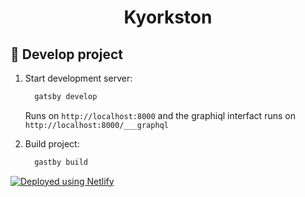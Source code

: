 
<h1 align="center">
  <a src="https://kyorkston.netlify.com/">
    Kyorkston
  </a>
</h1>

## :hammer: Develop project

1.  Start development server:

    ```sh
      gatsby develop
    ```

    Runs on `http://localhost:8000` and the graphiql interfact runs on `http://localhost:8000/___graphql`

2.  Build project:

    ```sh
      gastby build
    ```

[![Deployed using Netlify](https://www.netlify.com/img/deploy/button.svg)](https://app.netlify.com/start/deploy?repository=https://github.com/gatsbyjs/gatsby-starter-default)

